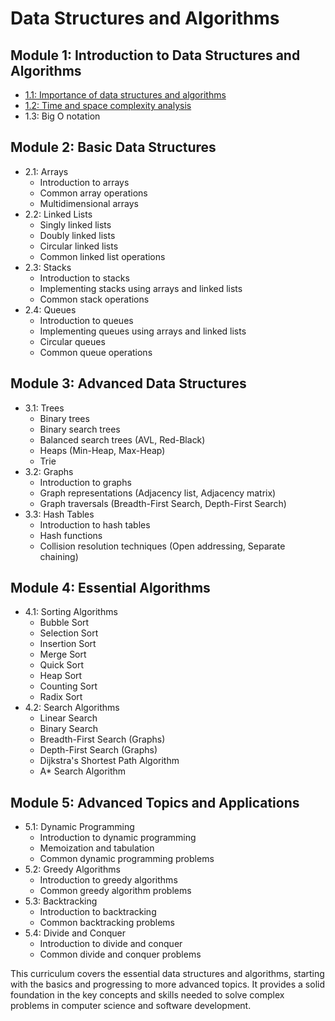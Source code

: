 # Data Structures and Algorithms

## Module 1: Introduction to Data Structures and Algorithms
- [1.1: Importance of data structures and algorithms](/docs/module-1/1-1-Importance-of-data-structures-and-algorithms.md)
- [1.2: Time and space complexity analysis](/docs/module-1/1-2-Time-and-space-complexity-analysis.md)
- 1.3: Big O notation

## Module 2: Basic Data Structures
- 2.1: Arrays
  - Introduction to arrays
  - Common array operations
  - Multidimensional arrays
- 2.2: Linked Lists
  - Singly linked lists
  - Doubly linked lists
  - Circular linked lists
  - Common linked list operations
- 2.3: Stacks
  - Introduction to stacks
  - Implementing stacks using arrays and linked lists
  - Common stack operations
- 2.4: Queues
  - Introduction to queues
  - Implementing queues using arrays and linked lists
  - Circular queues
  - Common queue operations

## Module 3: Advanced Data Structures
- 3.1: Trees
  - Binary trees
  - Binary search trees
  - Balanced search trees (AVL, Red-Black)
  - Heaps (Min-Heap, Max-Heap)
  - Trie
- 3.2: Graphs
  - Introduction to graphs
  - Graph representations (Adjacency list, Adjacency matrix)
  - Graph traversals (Breadth-First Search, Depth-First Search)
- 3.3: Hash Tables
  - Introduction to hash tables
  - Hash functions
  - Collision resolution techniques (Open addressing, Separate chaining)

## Module 4: Essential Algorithms
- 4.1: Sorting Algorithms
  - Bubble Sort
  - Selection Sort
  - Insertion Sort
  - Merge Sort
  - Quick Sort
  - Heap Sort
  - Counting Sort
  - Radix Sort
- 4.2: Search Algorithms
  - Linear Search
  - Binary Search
  - Breadth-First Search (Graphs)
  - Depth-First Search (Graphs)
  - Dijkstra's Shortest Path Algorithm
  - A* Search Algorithm

## Module 5: Advanced Topics and Applications
- 5.1: Dynamic Programming
  - Introduction to dynamic programming
  - Memoization and tabulation
  - Common dynamic programming problems
- 5.2: Greedy Algorithms
  - Introduction to greedy algorithms
  - Common greedy algorithm problems
- 5.3: Backtracking
  - Introduction to backtracking
  - Common backtracking problems
- 5.4: Divide and Conquer
  - Introduction to divide and conquer
  - Common divide and conquer problems

This curriculum covers the essential data structures and algorithms, starting with the basics and progressing to more advanced topics. It provides a solid foundation in the key concepts and skills needed to solve complex problems in computer science and software development.
